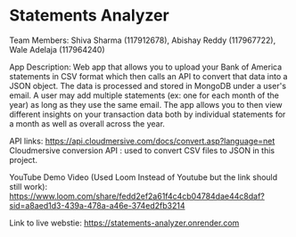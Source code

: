 # Statements Analyzer
Team Members:
Shiva Sharma (117912678), Abishay Reddy (117967722), Wale Adelaja (117964240)

App Description:
Web app that allows you to upload your Bank of America statements in CSV format which then calls an API to convert that data into a JSON object. The data is processed and stored in MongoDB under a user's email. A user may add multiple statements (ex: one for each month of the year) as long as they use the same email. The app allows you to then view different insights on your transaction data both by individual statements for a month as well as overall across the year.

API links:
https://api.cloudmersive.com/docs/convert.asp?language=net
Cloudmersive conversion API : used to convert CSV files to JSON in this project.

YouTube Demo Video (Used Loom Instead of Youtube but the link should still work):
https://www.loom.com/share/fedd2ef2a61f4c4cb04784dae44c8daf?sid=a8aed1d3-439a-478a-a46e-374ed2fb3214

Link to live webstie:
https://statements-analyzer.onrender.com